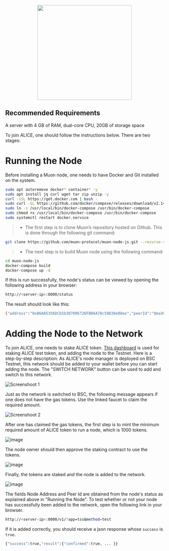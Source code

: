 <p align="center">
  <img height="300" height="auto" src="https://pbs.twimg.com/profile_images/1610231138018017281/VJTt2BJy_400x400.jpg">
</p>

## Recommended Requirements
A server with 4 GB of RAM, dual-core CPU, 20GB of storage space

To join ALICE, one should follow the instructions below. There are two stages:
# Running the Node
Before installing a Muon node, one needs to have Docker and Git  installed on the system. 
```bash
sudo apt autoremove docker* container* -y
sudo apt install jq curl wget tar zip unzip -y
curl -sSL https://get.docker.com | bash -
sudo curl -SL https://github.com/docker/compose/releases/download/v2.14.2/docker-compose-linux-x86_64 -o /usr/local/bin/docker-compose
sudo ln -s /usr/local/bin/docker-compose /usr/bin/docker-compose
sudo chmod +x /usr/local/bin/docker-compose /usr/bin/docker-compose
sudo systemctl restart docker.service
```

>- The first step is to clone Muon’s repository hosted on Github. This is done through the following git command: 
```bash
git clone https://github.com/muon-protocol/muon-node-js.git --recurse-submodules --branch testnet
```
>- The next step is to build Muon node using the following command:
```bash
cd muon-node-js
docker-compose build
docker-compose up -d
```
If this is run successfully, the node's status can be viewed by opening the following address in your browser: 
```bash
http://<server-ip>:8000/status
```
The result should look like this:
```bash
{"address":"0x06A85356DCb5b307096726FB86A78c59D38e08ee","peerId":"Qma3GsJmB47xYuyahPZPSadh1avvxfyYQwk8R3UnFrQ6aP","managerContract":{"network":"bsctest","address":"0x2efB53c11FC935f6114B3fC37AaFa6a76B263a4E"},"shield":{"enable":false,"apps":[]},"addedToNetwork":false}
```
# Adding the Node to the Network 
To join ALICE, one needs to stake ALICE token. [This dashboard](https://alice.muon.net/join/) is used for staking ALICE test token, and adding the node to the Testnet. Here is a step-by-step description:
As ALICE's node manager is deployed on BSC Testnet, this network should be added to your wallet before you can start adding the node. The "SWITCH NETWORK" button can be used to add and switch to this network.

![Screenshoot 1](https://user-images.githubusercontent.com/85473027/213611801-fbabd7ca-2c25-4f87-a2d4-4fd02a3e9590.png)

Just as the network is switched to BSC, the following message appears if one does not have the gas tokens. Use the linked faucet to claim the required amount.

![Screenshoot 2](https://user-images.githubusercontent.com/85473027/213611906-e580bcd4-7b66-48cb-8030-248c43c41e4d.png)

After one has claimed the gas tokens, the first step is to mint the minimum required amount of ALICE token to run a node, which is 1000 tokens. 

![image](https://user-images.githubusercontent.com/85473027/213611965-5fa49de1-5609-4660-aaad-efb46ad16b85.png)

The node owner should then approve the staking contract to use the tokens.

![image](https://user-images.githubusercontent.com/85473027/213612009-0fda13b4-2f24-467b-a7c5-ec9afbef974b.png)

Finally, the tokens are staked and the node is added to the network. 

![image](https://user-images.githubusercontent.com/85473027/213612058-f575d180-542e-4caf-aadd-b85056901e90.png)

The fields Node Address and Peer Id are obtained from the node's status as explained above in "Running the Node". 
To test whether or not your node has successfully been added to the network, open the following link in your browser.

```bash
http://<server-ip>:8000/v1/?app=tss&method=test
```

If it is added correctly, you should receive a json response whose `success` is `true`.
```bash
{"success":true,"result":{"confirmed":true, ... }}
```


